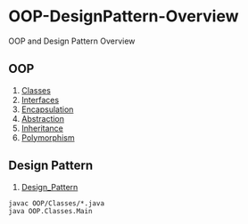# OOP-DesignPattern-Overview
OOP and Design Pattern Overview

## OOP
1. [Classes](OOP/Classes)
2. [Interfaces](OOP/Interfaces)
3. [Encapsulation](OOP/Encapsulation)
4. [Abstraction](OOP/Abstraction)
5. [Inheritance](OOP/Inheritance)
6. [Polymorphism](OOP/Polymorphism)

## Design Pattern
1. [Design_Pattern](OOP/Memento)
```
javac OOP/Classes/*.java
java OOP.Classes.Main
```